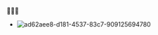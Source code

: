 🎃🤠🤢
- ![ad62aee8-d181-4537-83c7-909125694780](https://github.com/user-attachments/assets/116bac5f-4460-4777-a2ce-c4f3674e5b16)
